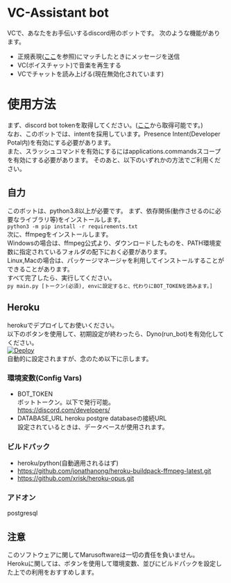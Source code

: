 
# VC-Assistant bot

VCで、あなたをお手伝いするdiscord用のボットです。
次のような機能があります。
- 正規表現([ここ](https://docs.python.org/ja/3/library/re.html#regular-expression-syntax)を参照)にマッチしたときにメッセージを送信
- VC(ボイスチャット)で音楽を再生する    
- VCでチャットを読み上げる(現在無効化されています)
# 使用方法
まず、discord bot tokenを取得してください。([ここ](https://discord.com/developers/)から取得可能です。)    
なお、このボットでは、intentを採用しています。Presence Intent(Developer Potal内)を有効にする必要があります。   
また、スラッシュコマンドを有効にするにはapplications.commandsスコープを有効にする必要があります。
そのあと、以下のいずれかの方法でご利用ください。
## 自力
このボットは、python3.8以上が必要です。
まず、依存関係(動作させるのに必要なライブラリ等)をインストールします。   
`python3 -m pip install -r requirements.txt`   
次に、ffmpegをインストールします。   
Windowsの場合は、ffmpeg公式より、ダウンロードしたものを、PATH環境変数に指定されているフォルダの配下におく必要があります。   
Linux,Macの場合は、パッケージマネージャを利用してインストールすることができることがあります。    
すべて完了したら、実行してください。   
`py main.py [トークン(必須), envに設定すると、代わりにBOT_TOKENを読みます。]`   
## Heroku
herokuでデプロイしてお使いください。   
以下のボタンを使用して、初期設定が終わったら、Dyno(run_bot)を有効化してください。   
[![Deploy](https://www.herokucdn.com/deploy/button.svg)](https://heroku.com/deploy)      
自動的に設定されますが、念のため以下に示します。   
### 環境変数(Config Vars)
- BOT_TOKEN   
ボットトークン。以下で発行可能。   
https://discord.com/developers/
- DATABASE_URL
heroku postgre databaseの接続URL    
設定されているときは、データベースが使用されます。
### ビルドパック
- heroku/python(自動適用されるはず)
- https://github.com/jonathanong/heroku-buildpack-ffmpeg-latest.git
- https://github.com/xrisk/heroku-opus.git   
### アドオン
postgresql   
## 注意
このソフトウェアに関してMarusoftwareは一切の責任を負いません。   
Herokuに関しては、ボタンを使用して環境変数、並びにビルドパックを設定した上での利用をおすすめします。

